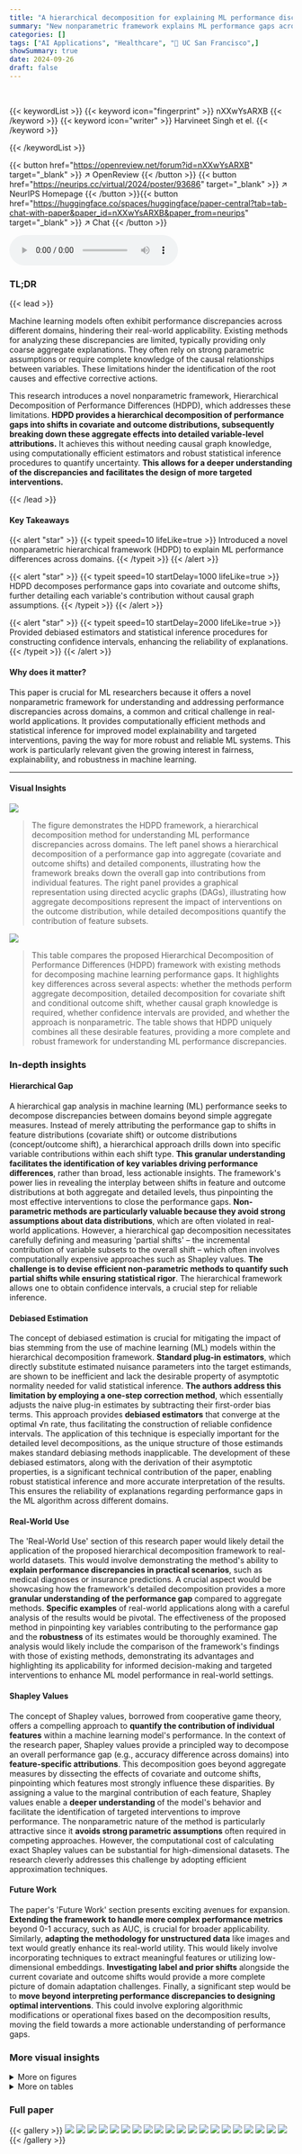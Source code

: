 ```yaml
---
title: "A hierarchical decomposition for explaining ML performance discrepancies"
summary: "New nonparametric framework explains ML performance gaps across domains by hierarchically decomposing discrepancies due to covariate and conditional outcome shifts, offering detailed variable-level at..."
categories: []
tags: ["AI Applications", "Healthcare", "🏢 UC San Francisco",]
showSummary: true
date: 2024-09-26
draft: false
---
```


<br>

{{< keywordList >}}
{{< keyword icon="fingerprint" >}} nXXwYsARXB {{< /keyword >}}
{{< keyword icon="writer" >}} Harvineet Singh et el. {{< /keyword >}}
 
{{< /keywordList >}}

{{< button href="https://openreview.net/forum?id=nXXwYsARXB" target="_blank" >}}
↗ OpenReview
{{< /button >}}
{{< button href="https://neurips.cc/virtual/2024/poster/93686" target="_blank" >}}
↗ NeurIPS Homepage
{{< /button >}}{{< button href="https://huggingface.co/spaces/huggingface/paper-central?tab=tab-chat-with-paper&paper_id=nXXwYsARXB&paper_from=neurips" target="_blank" >}}
↗ Chat
{{< /button >}}



<audio controls>
    <source src="https://ai-paper-reviewer.com/nXXwYsARXB/podcast.wav" type="audio/wav">
    Your browser does not support the audio element.
</audio>


### TL;DR


{{< lead >}}

Machine learning models often exhibit performance discrepancies across different domains, hindering their real-world applicability. Existing methods for analyzing these discrepancies are limited, typically providing only coarse aggregate explanations.  They often rely on strong parametric assumptions or require complete knowledge of the causal relationships between variables. These limitations hinder the identification of the root causes and effective corrective actions.

This research introduces a novel nonparametric framework, Hierarchical Decomposition of Performance Differences (HDPD), which addresses these limitations.  **HDPD provides a hierarchical decomposition of performance gaps into shifts in covariate and outcome distributions, subsequently breaking down these aggregate effects into detailed variable-level attributions.**  It achieves this without needing causal graph knowledge, using computationally efficient estimators and robust statistical inference procedures to quantify uncertainty.  **This allows for a deeper understanding of the discrepancies and facilitates the design of more targeted interventions.**

{{< /lead >}}


#### Key Takeaways

{{< alert "star" >}}
{{< typeit speed=10 lifeLike=true >}} Introduced a novel nonparametric hierarchical framework (HDPD) to explain ML performance differences across domains. {{< /typeit >}}
{{< /alert >}}

{{< alert "star" >}}
{{< typeit speed=10 startDelay=1000 lifeLike=true >}} HDPD decomposes performance gaps into covariate and outcome shifts, further detailing each variable's contribution without causal graph assumptions. {{< /typeit >}}
{{< /alert >}}

{{< alert "star" >}}
{{< typeit speed=10 startDelay=2000 lifeLike=true >}} Provided debiased estimators and statistical inference procedures for constructing confidence intervals, enhancing the reliability of explanations. {{< /typeit >}}
{{< /alert >}}

#### Why does it matter?
This paper is crucial for ML researchers because it offers a novel nonparametric framework for understanding and addressing performance discrepancies across domains, a common and critical challenge in real-world applications.  It provides computationally efficient methods and statistical inference for improved model explainability and targeted interventions, paving the way for more robust and reliable ML systems.  This work is particularly relevant given the growing interest in fairness, explainability, and robustness in machine learning.

------
#### Visual Insights



![](https://ai-paper-reviewer.com/nXXwYsARXB/figures_1_1.jpg)

> The figure demonstrates the HDPD framework, a hierarchical decomposition method for understanding ML performance discrepancies across domains.  The left panel shows a hierarchical decomposition of a performance gap into aggregate (covariate and outcome shifts) and detailed components, illustrating how the framework breaks down the overall gap into contributions from individual features. The right panel provides a graphical representation using directed acyclic graphs (DAGs), illustrating how aggregate decompositions represent the impact of interventions on the outcome distribution, while detailed decompositions quantify the contribution of feature subsets.





![](https://ai-paper-reviewer.com/nXXwYsARXB/tables_2_1.jpg)

> This table compares the proposed Hierarchical Decomposition of Performance Differences (HDPD) framework with existing methods for decomposing machine learning performance gaps.  It highlights key differences across several aspects: whether the methods perform aggregate decomposition, detailed decomposition for covariate shift and conditional outcome shift, whether causal graph knowledge is required, whether confidence intervals are provided, and whether the approach is nonparametric. The table shows that HDPD uniquely combines all these desirable features, providing a more complete and robust framework for understanding ML performance discrepancies.





### In-depth insights


#### Hierarchical Gap
A hierarchical gap analysis in machine learning (ML) performance seeks to decompose discrepancies between domains beyond simple aggregate measures.  Instead of merely attributing the performance gap to shifts in feature distributions (covariate shift) or outcome distributions (concept/outcome shift), a hierarchical approach drills down into specific variable contributions within each shift type. **This granular understanding facilitates the identification of key variables driving performance differences**, rather than broad, less actionable insights. The framework's power lies in revealing the interplay between shifts in feature and outcome distributions at both aggregate and detailed levels, thus pinpointing the most effective interventions to close the performance gaps.  **Non-parametric methods are particularly valuable because they avoid strong assumptions about data distributions**, which are often violated in real-world applications.  However, a hierarchical gap decomposition necessitates carefully defining and measuring 'partial shifts' – the incremental contribution of variable subsets to the overall shift – which often involves computationally expensive approaches such as Shapley values.  **The challenge is to devise efficient non-parametric methods to quantify such partial shifts while ensuring statistical rigor**. The hierarchical framework allows one to obtain confidence intervals, a crucial step for reliable inference.

#### Debiased Estimation
The concept of debiased estimation is crucial for mitigating the impact of bias stemming from the use of machine learning (ML) models within the hierarchical decomposition framework.  **Standard plug-in estimators**, which directly substitute estimated nuisance parameters into the target estimands, are shown to be inefficient and lack the desirable property of asymptotic normality needed for valid statistical inference.  **The authors address this limitation by employing a one-step correction method**, which essentially adjusts the naive plug-in estimates by subtracting their first-order bias terms. This approach provides **debiased estimators** that converge at the optimal √n rate, thus facilitating the construction of reliable confidence intervals.  The application of this technique is especially important for the detailed level decompositions, as the unique structure of those estimands makes standard debiasing methods inapplicable. The development of these debiased estimators, along with the derivation of their asymptotic properties, is a significant technical contribution of the paper, enabling robust statistical inference and more accurate interpretation of the results. This ensures the reliability of explanations regarding performance gaps in the ML algorithm across different domains.

#### Real-World Use
The 'Real-World Use' section of this research paper would likely detail the application of the proposed hierarchical decomposition framework to real-world datasets.  This would involve demonstrating the method's ability to **explain performance discrepancies in practical scenarios**, such as medical diagnoses or insurance predictions.  A crucial aspect would be showcasing how the framework's detailed decomposition provides a more **granular understanding of the performance gap** compared to aggregate methods.   **Specific examples** of real-world applications along with a careful analysis of the results would be pivotal. The effectiveness of the proposed method in pinpointing key variables contributing to the performance gap and the **robustness** of its estimates would be thoroughly examined.  The analysis would likely include the comparison of the framework's findings with those of existing methods, demonstrating its advantages and highlighting its applicability for informed decision-making and targeted interventions to enhance ML model performance in real-world settings.

#### Shapley Values
The concept of Shapley values, borrowed from cooperative game theory, offers a compelling approach to **quantify the contribution of individual features** within a machine learning model's performance.  In the context of the research paper, Shapley values provide a principled way to decompose an overall performance gap (e.g., accuracy difference across domains) into **feature-specific attributions**. This decomposition goes beyond aggregate measures by dissecting the effects of covariate and outcome shifts, pinpointing which features most strongly influence these disparities. By assigning a value to the marginal contribution of each feature, Shapley values enable a **deeper understanding** of the model's behavior and facilitate the identification of targeted interventions to improve performance. The nonparametric nature of the method is particularly attractive since it **avoids strong parametric assumptions** often required in competing approaches.  However, the computational cost of calculating exact Shapley values can be substantial for high-dimensional datasets.  The research cleverly addresses this challenge by adopting efficient approximation techniques.

#### Future Work
The paper's 'Future Work' section presents exciting avenues for expansion.  **Extending the framework to handle more complex performance metrics** beyond 0-1 accuracy, such as AUC, is crucial for broader applicability.  Similarly, **adapting the methodology for unstructured data** like images and text would greatly enhance its real-world utility.  This would likely involve incorporating techniques to extract meaningful features or utilizing low-dimensional embeddings. **Investigating label and prior shifts** alongside the current covariate and outcome shifts would provide a more complete picture of domain adaptation challenges. Finally, a significant step would be to **move beyond interpreting performance discrepancies to designing optimal interventions**. This could involve exploring algorithmic modifications or operational fixes based on the decomposition results, moving the field towards a more actionable understanding of performance gaps.


### More visual insights

<details>
<summary>More on figures
</summary>


![](https://ai-paper-reviewer.com/nXXwYsARXB/figures_6_1.jpg)

> The figure illustrates the proposed Hierarchical Decomposition of Performance Differences (HDPD) framework for explaining ML performance discrepancies across domains. The left panel shows a hierarchical decomposition of the overall performance gap into aggregate terms (covariate and outcome shifts) and further into detailed terms quantifying each feature's contribution to these shifts.  The right panel uses directed acyclic graphs (DAGs) to visually represent the aggregate and detailed decompositions, illustrating how interventions on different variable subsets affect the outcome and how these effects can be explained.


![](https://ai-paper-reviewer.com/nXXwYsARXB/figures_7_1.jpg)

> This figure illustrates the Hierarchical Decomposition of Performance Differences (HDPD) framework. The left panel shows a hierarchical decomposition of the performance gap between two domains, starting from an overall gap and breaking it down into covariate and outcome shifts (aggregate level), then further decomposing these into detailed contributions of individual features (detailed level).  The right panel uses directed acyclic graphs to visualize the difference between aggregate and detailed decompositions, illustrating how targeted shifts in feature subsets can explain the overall performance gap.


![](https://ai-paper-reviewer.com/nXXwYsARXB/figures_17_1.jpg)

> This figure illustrates the proposed Hierarchical Decomposition of Performance Differences (HDPD) framework for analyzing ML performance discrepancies between two domains. The left panel shows a hierarchical decomposition of the overall performance gap into aggregate and detailed components. The right panel visually represents these decompositions using directed acyclic graphs (DAGs), highlighting the effects of covariate and outcome shifts on the overall performance gap.


![](https://ai-paper-reviewer.com/nXXwYsARXB/figures_31_1.jpg)

> This figure illustrates the hierarchical decomposition framework (HDPD) for analyzing ML performance discrepancies across domains.  The left panel shows a breakdown of the overall performance gap into covariate shift and outcome shift components at the aggregate and detailed levels. The right panel uses directed acyclic graphs (DAGs) to visually represent how this decomposition relates to shifts in feature and outcome distributions.


![](https://ai-paper-reviewer.com/nXXwYsARXB/figures_31_2.jpg)

> Figure 2(a) shows the coverage of 90% confidence intervals for the values of partial shifts for conditional covariate and outcome shifts for different dataset sizes. The dashed horizontal line indicates the desired 90% coverage rate.  Figure 2(b) compares variable importance computed using the proposed method (HDPD, debiased) with other existing methods (WuShift, MeanChange, Oaxaca-Blinder, Plug-in).


![](https://ai-paper-reviewer.com/nXXwYsARXB/figures_32_1.jpg)

> This figure shows the results from applying the proposed hierarchical decomposition method to two real-world datasets.  The left panel (a) shows the decomposition of the performance gap for a model predicting hospital readmission risk between two populations (general and heart failure patients).  The right panel (b) shows the decomposition for a model predicting insurance coverage between two US states (Nebraska and Louisiana). Both panels depict the aggregate decomposition into covariate and outcome shift, as well as the detailed decomposition highlighting feature contributions to the covariate and outcome shift. Specific VI (variable importance) values are presented, with reference made to a more comprehensive list in the Appendix.


![](https://ai-paper-reviewer.com/nXXwYsARXB/figures_33_1.jpg)

> This figure visualizes the results of applying the Hierarchical Decomposition of Performance Differences (HDPD) framework to two real-world datasets.  Panel (a) shows the decomposition of the performance gap in a readmission risk prediction model between general patient and heart failure patient populations. Panel (b) shows the decomposition for a model predicting insurance coverage across different US states.  Each panel displays both aggregate decompositions (overall covariate and outcome shifts) and detailed decompositions (contributions of individual variables to each shift).  The figure highlights the most influential variables affecting performance, enabling targeted investigations into the root causes of performance discrepancies.


</details>




<details>
<summary>More on tables
</summary>


![](https://ai-paper-reviewer.com/nXXwYsARXB/tables_15_1.jpg)
> This table compares the proposed Hierarchical Decomposition of Performance Differences (HDPD) framework with existing methods for decomposing ML performance gaps.  It highlights that HDPD uniquely combines aggregate and detailed decompositions in a nonparametric way, providing confidence intervals and not requiring causal graph knowledge.  Prior methods only address parts of this hierarchical decomposition, often making parametric assumptions or requiring knowledge of the causal graph,  limiting their applicability and interpretability.

![](https://ai-paper-reviewer.com/nXXwYsARXB/tables_31_1.jpg)
> This table compares the proposed Hierarchical Decomposition of Performance Differences (HDPD) framework with existing methods for decomposing machine learning performance gaps.  It highlights that HDPD uniquely combines aggregate and detailed decompositions in a nonparametric way, offering confidence intervals and not requiring causal graph knowledge, unlike many previous approaches. 

![](https://ai-paper-reviewer.com/nXXwYsARXB/tables_32_1.jpg)
> This table compares the proposed Hierarchical Decomposition of Performance Differences (HDPD) method with existing methods for decomposing machine learning (ML) performance gaps.  It highlights HDPD's unique ability to provide both aggregate and detailed decompositions in a nonparametric way, offering confidence intervals and not requiring knowledge of the causal graph.

</details>




### Full paper

{{< gallery >}}
<img src="https://ai-paper-reviewer.com/nXXwYsARXB/1.png" class="grid-w50 md:grid-w33 xl:grid-w25" />
<img src="https://ai-paper-reviewer.com/nXXwYsARXB/2.png" class="grid-w50 md:grid-w33 xl:grid-w25" />
<img src="https://ai-paper-reviewer.com/nXXwYsARXB/3.png" class="grid-w50 md:grid-w33 xl:grid-w25" />
<img src="https://ai-paper-reviewer.com/nXXwYsARXB/4.png" class="grid-w50 md:grid-w33 xl:grid-w25" />
<img src="https://ai-paper-reviewer.com/nXXwYsARXB/5.png" class="grid-w50 md:grid-w33 xl:grid-w25" />
<img src="https://ai-paper-reviewer.com/nXXwYsARXB/6.png" class="grid-w50 md:grid-w33 xl:grid-w25" />
<img src="https://ai-paper-reviewer.com/nXXwYsARXB/7.png" class="grid-w50 md:grid-w33 xl:grid-w25" />
<img src="https://ai-paper-reviewer.com/nXXwYsARXB/8.png" class="grid-w50 md:grid-w33 xl:grid-w25" />
<img src="https://ai-paper-reviewer.com/nXXwYsARXB/9.png" class="grid-w50 md:grid-w33 xl:grid-w25" />
<img src="https://ai-paper-reviewer.com/nXXwYsARXB/10.png" class="grid-w50 md:grid-w33 xl:grid-w25" />
<img src="https://ai-paper-reviewer.com/nXXwYsARXB/11.png" class="grid-w50 md:grid-w33 xl:grid-w25" />
<img src="https://ai-paper-reviewer.com/nXXwYsARXB/12.png" class="grid-w50 md:grid-w33 xl:grid-w25" />
<img src="https://ai-paper-reviewer.com/nXXwYsARXB/13.png" class="grid-w50 md:grid-w33 xl:grid-w25" />
<img src="https://ai-paper-reviewer.com/nXXwYsARXB/14.png" class="grid-w50 md:grid-w33 xl:grid-w25" />
<img src="https://ai-paper-reviewer.com/nXXwYsARXB/15.png" class="grid-w50 md:grid-w33 xl:grid-w25" />
<img src="https://ai-paper-reviewer.com/nXXwYsARXB/16.png" class="grid-w50 md:grid-w33 xl:grid-w25" />
<img src="https://ai-paper-reviewer.com/nXXwYsARXB/17.png" class="grid-w50 md:grid-w33 xl:grid-w25" />
<img src="https://ai-paper-reviewer.com/nXXwYsARXB/18.png" class="grid-w50 md:grid-w33 xl:grid-w25" />
<img src="https://ai-paper-reviewer.com/nXXwYsARXB/19.png" class="grid-w50 md:grid-w33 xl:grid-w25" />
<img src="https://ai-paper-reviewer.com/nXXwYsARXB/20.png" class="grid-w50 md:grid-w33 xl:grid-w25" />
{{< /gallery >}}